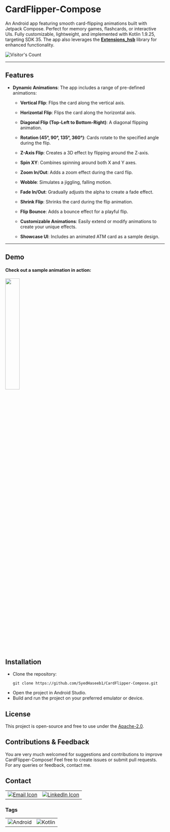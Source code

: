 # CardFlipper-Compose

An Android app featuring smooth card-flipping animations built with Jetpack Compose. Perfect for memory games, flashcards, or interactive UIs. Fully customizable, lightweight, and implemented with Kotlin 1.9.25, targeting SDK 35. The app also leverages the **[Extensions_hsb](https://www.github.com/syedhaseeb1/extensions_hsb)** library for enhanced functionality.

![Visitor's Count](https://profile-counter.glitch.me/CardFlipper-Compose/count.svg)

---

## Features

- **Dynamic Animations**: The app includes a range of pre-defined animations:  
  - **Vertical Flip**: Flips the card along the vertical axis.  
  - **Horizontal Flip**: Flips the card along the horizontal axis.  
  - **Diagonal Flip (Top-Left to Bottom-Right)**: A diagonal flipping animation.  
  - **Rotation (45°, 90°, 135°, 360°)**: Cards rotate to the specified angle during the flip.  
  - **Z-Axis Flip**: Creates a 3D effect by flipping around the Z-axis.  
  - **Spin XY**: Combines spinning around both X and Y axes.  
  - **Zoom In/Out**: Adds a zoom effect during the card flip.  
  - **Wobble**: Simulates a jiggling, falling motion.  
  - **Fade In/Out**: Gradually adjusts the alpha to create a fade effect.  
  - **Shrink Flip**: Shrinks the card during the flip animation.  
  - **Flip Bounce**: Adds a bounce effect for a playful flip.

  - **Customizable Animations**: Easily extend or modify animations to create your unique effects.
  - **Showcase UI**: Includes an animated ATM card as a sample design.

---

## Demo

#### Check out a sample animation in action:  
<img src="demo/demo_card_flipper.gif" width="30%" >

## Installation

* Clone the repository:  
   ```
   git clone https://github.com/SyedHaseeb1/CardFlipper-Compose.git
   ```
* Open the project in Android Studio.
* Build and run the project on your preferred emulator or device.

## License
This project is open-source and free to use under the [Apache-2.0](https://www.apache.org/licenses/LICENSE-2.0.txt).

## Contributions & Feedback

You are very much welcomed for suggestions and contributions to improve CardFlipper-Compose!
Feel free to create issues or submit pull requests. For any queries or feedback, contact me.


## Contact
| | |
|-|-|
|[![Email Icon](https://img.shields.io/badge/Gmail-D14836?style=flat&logo=gmail&logoColor=white)](mailto:syedhaseeb.dev@gmail.com) | [![LinkedIn Icon](https://img.shields.io/badge/LinkedIn-0077B5?style=flat&logo=linkedin&logoColor=white)](https://www.linkedin.com/in/syedhaseeb1/) |

### Tags
| | |
| - | - |
|![Android](https://img.shields.io/badge/Android-3DDC84?style=flat&logo=android&logoColor=white)|![Kotlin](https://img.shields.io/badge/Kotlin-7F52FF?style=flat&logo=kotlin&logoColor=white)|![Jetpack Compose](https://img.shields.io/badge/Jetpack%20Compose-03DAC5?style=flat&logo=jetpack&logoColor=white)|